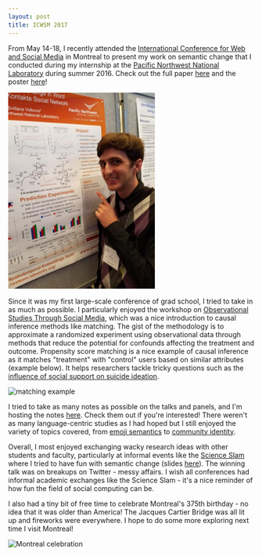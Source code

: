 ```yaml
---
layout: post
title: ICWSM 2017
---
```


From May 14-18, I recently attended the [International Conference for Web and Social Media](http://www.icwsm.org/2017/) in Montreal to present my work on semantic change that I conducted during my internship at the [Pacific Northwest National Laboratory](http://www.pnnl.gov/) during summer 2016. Check out the full paper [here](https://arxiv.org/abs/1703.07012) and the poster [here](http://ianbstewart.github.io/docs/ICWSM_2017_poster.pdf)!

<img src="../docs/blog_images/ICWSM_2017_poster.jpg" alt="Poster" style="width: 300px;"/>

Since it was my first large-scale conference of grad school, I tried to take in as much as possible. I particularly enjoyed the workshop on [Observational Studies Through Social Media](https://www.microsoft.com/en-us/research/event/ossm17/), which was a nice introduction to causal inference methods like matching. The gist of the methodology is to approximate a randomized experiment using observational data through methods that reduce the potential for confounds affecting the treatment and outcome. Propensity score matching is a nice example of causal inference as it matches "treatment" with "control" users based on similar attributes (example below). It helps researchers tackle tricky questions such as the [influence of social support on suicide ideation](http://www.munmund.net/pubs/icwsm17_SocialSupport.pdf).

![matching example](http://www.fico.com/en/sites/default/files/figure4-partial%20overlap.png)

I tried to take as many notes as possible on the talks and panels, and I'm hosting the notes [here](https://docs.google.com/document/d/1Gz0ObQI4oEywrymiwjl1DHmmhW4eqodE0l0ULdzcP40/edit?usp=sharing). Check them out if you're interested! There weren't as many language-centric studies as I had hoped but I still enjoyed the variety of topics covered, from [emoji semantics](https://aiwei.me/files/icwsm2017-ai.pdf) to [community identity](https://web.stanford.edu/~jurafsky/pubs/paper-identity.pdf). 

Overall, I most enjoyed exchanging wacky research ideas with other students and faculty, particularly at informal events like the [Science Slam](https://sites.google.com/site/icwsmscienceslam/) where I tried to have fun with semantic change (slides [here](https://docs.google.com/presentation/d/1DnEuBA_H3FSw8kaOWeEcVbtTblmEjtS0o_u7AO6nQv0/edit?usp=sharing)). The winning talk was on breakups on Twitter - messy affairs. I wish all conferences had informal academic exchanges like the Science Slam - it's a nice reminder of how fun the field of social computing can be.

I also had a tiny bit of free time to celebrate Montreal's 375th birthday - no idea that it was older than America! The Jacques Cartier Bridge was all lit up and fireworks were everywhere. I hope to do some more exploring next time I visit Montreal!

![Montreal celebration](https://scontent-iad3-1.xx.fbcdn.net/v/t1.0-9/18519819_10208969117765281_7150643777878557114_n.jpg?oh=61bb3a5090c3d27631ae971ac40d99af&oe=59B77C9B)